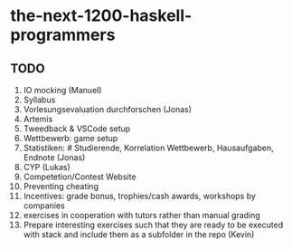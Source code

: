 # the-next-1200-haskell-programmers

## TODO

1. IO mocking (Manuel)
1. Syllabus
1. Vorlesungsevaluation durchforschen (Jonas)
1. Artemis
1. Tweedback & VSCode setup
1. Wettbewerb: game setup
1. Statistiken: # Studierende, Korrelation Wettbewerb, Hausaufgaben, Endnote (Jonas)
1. CYP (Lukas)
1. Competetion/Contest Website
1. Preventing cheating
1. Incentives: grade bonus, trophies/cash awards, workshops by companies
1. exercises in cooperation with tutors rather than manual grading
1. Prepare interesting exercises such that they are ready to be executed with stack and include them as a subfolder in the repo (Kevin)
